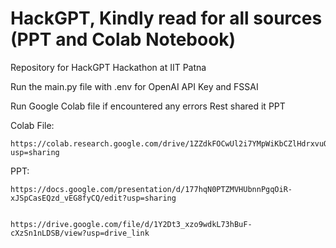 # HackGPT, Kindly read for all sources (PPT and Colab Notebook)
Repository for HackGPT Hackathon at IIT Patna

Run the main.py file with .env for OpenAI API Key and FSSAI

Run Google Colab file if encountered any errors
Rest shared it PPT

Colab File:  

    https://colab.research.google.com/drive/1ZZdkFOCwUl2i7YMpWiKbCZlHdrxvuOw6?usp=sharing

PPT: 

    https://docs.google.com/presentation/d/177hqN0PTZMVHUbnnPgqOiR-xJSpCasEQzd_vEG8fyCQ/edit?usp=sharing

    
    https://drive.google.com/file/d/1Y2Dt3_xzo9wdkL73hBuF-cXzSn1nLDSB/view?usp=drive_link
